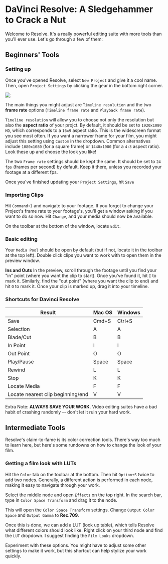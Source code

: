 # DaVinci Resolve: A Sledgehammer to Crack a Nut

Welcome to Resolve. It's a really powerful editing suite with more tools than you'll ever use. Let's go through a few of them: 
## Beginners' Tools

### Setting up

Once you've opened Resolve, select `New Project` and give it a cool name. Then, open `Project Settings` by clicking the gear in the bottom right corner. 

![](https://i.imgur.com/dwgdiud.png)

The main things you might adjust are `Timeline resolution` and the two **frame rate** options (`Timeline frame rate` and `Playback frame rate`). 

`Timeline resolution` will allow you to choose not only the resolution but also the **aspect ratio** of your projct. By default, it should be set to `1920x1080 HD`, which corresponds to a `16x9` aspect ratio. This is the widescreen format you see most often. If you want a narrower frame for your film, you might adjust this setting using `Custom` in the dropdown. Common alternatives include `1080x1080` (for a square frame) or `1440x1080` (for a `4:3` aspect ratio). Look these up and choose the look you like!

The two `Frame rate` settings should be kept the same. It should be set to `24 fps` (frames per second) by default. Keep it there, unless you recorded your footage at a different fps. 

Once you've finished updating your `Project Settings`, hit `Save`
### Importing Clips

Hit `Command+I` and navigate to your footage. If you forgot to change your Project's frame rate to your footage's, you'll get a window asking if you want to do so now. Hit `Change`, and your media should now be available.

On the toolbar at the bottom of the window, locate `Edit`. 


### Basic editing

Your `Media Pool` should be open by default (but if not, locate it in the toolbar at the top left). Double click clips you want to work with to open them in the preview window.

**Ins and Outs**
In the preview, scroll through the footage until you find your "in" point (where you want the clip to start). Once you've found it, hit `I` to mark it. Similarly, find the "out point" (where you want the clip to end) and hit `O` to mark it. Once your clip is marked up, drag it into your timeline. 

### Shortcuts for Davinci Resolve
| Result | Mac OS | Windows |
| -------- | -------- | -------- |
| Save    | Cmd+S  | Ctrl+S |
| Selection     | A     | A    |
| Blade/Cut    | B     | B    |
| In Point    |   I    |   I     |
| Out Point    |  O     |  O    |
| Play/Pause     | Space     | Space   |
| Rewind | L | L
| Stop    | K   | K   |
| Locate Media| F | F |
|Locate nearest clip beginning/end | V | V|

Extra Note: **ALWAYS SAVE YOUR WORK**. Video editing suites have a bad habit of crashing randomly -- don't let it ruin your hard work.

## Intermediate Tools

Resolve's claim-to-fame is its color correction tools. There's way too much to learn here, but here's some rundowns on how to change the look of your film.

### Getting a film look with LUTs

Hit the `Color` tab on the  toolbar at the bottom. Then hit `Option+S` twice to add two nodes. Generally, a different action is performed in each node, making it easy to navigate through your work.

Select the middle node and open `Effects` on the top right. In the search bar, type  in `Color Space Transform` and drag it to the node.

This will open the `Color Space Transform` settings. Change `Output Color Space` and `Output Gamma` to **Rec.709**. 

Once this is done, we can add a LUT (look up table), which tells Resolve what different colors should look like. Right click on your third node and find the `LUT` dropdown. I suggest finding the `Film Looks` dropdown. 

Experiment with these options. You might have to adjust some other settings to make it work, but this shortcut can help stylize your work quickly.